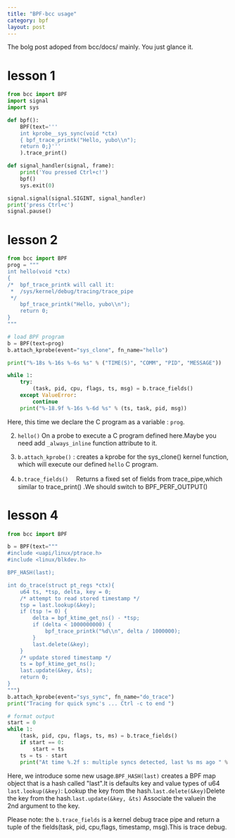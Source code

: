 ```yaml
---
title: "BPF-bcc usage"
category: bpf
layout: post
---
```


The bolg post adoped from bcc/docs/ mainly. You just glance it.

# lesson 1
```python
from bcc import BPF
import signal
import sys

def bpf():
    BPF(text='''
    int kprobe__sys_sync(void *ctx)
    { bpf_trace_printk("Hello, yubo\\n");
    return 0;}'''
    ).trace_print()

def signal_handler(signal, frame):
    print('You pressed Ctrl+c!')
    bpf()
    sys.exit(0)

signal.signal(signal.SIGINT, signal_handler)
print('press Ctrl+c')
signal.pause()
```

# lesson 2

```python
from bcc import BPF
prog = """
int hello(void *ctx)
{
/*  bpf_trace_printk will call it:
 *  /sys/kernel/debug/tracing/trace_pipe
 */
    bpf_trace_printk("Hello, yubo\\n");
    return 0;
}
"""

# load BPF program
b = BPF(text=prog)
b.attach_kprobe(event="sys_clone", fn_name="hello")

print("%-18s %-16s %-6s %s" % ("TIME(S)", "COMM", "PID", "MESSAGE"))

while 1:
    try:
        (task, pid, cpu, flags, ts, msg) = b.trace_fields()
    except ValueError:
        continue
    print("%-18.9f %-16s %-6d %s" % (ts, task, pid, msg))
```

Here, this time we declare the C program as a variable : ```prog```.

2. ```hello()``` On a probe to execute a C program defined here.Maybe you need add ```_always_inline``` function attribute to it.

3. `b.attach_kprobe()` : creates a kprobe for the sys_clone() kernel function, which will execute our defined `hello` C program.

4. ``b.trace_fields()`` 　Returns a fixed set of fields from trace_pipe,which similar to trace_print() .We should switch to BPF_PERF_OUTPUT()

# lesson 4

```python
from bcc import BPF

b = BPF(text="""
#include <uapi/linux/ptrace.h>
#include <linux/blkdev.h>

BPF_HASH(last);

int do_trace(struct pt_regs *ctx){
    u64 ts, *tsp, delta, key = 0;
    /* attempt to read stored timestamp */
    tsp = last.lookup(&key);
    if (tsp != 0) {
        delta = bpf_ktime_get_ns() - *tsp;
        if (delta < 1000000000) {
            bpf_trace_printk("%d\\n", delta / 1000000);
        }
        last.delete(&key);
    }
    /* update stored timestamp */
    ts = bpf_ktime_get_ns();
    last.update(&key, &ts);
    return 0;
}
""")
b.attach_kprobe(event="sys_sync", fn_name="do_trace")
print("Tracing for quick sync's ... Ctrl -c to end ")

# format output
start = 0
while 1:
    (task, pid, cpu, flags, ts, ms) = b.trace_fields()
    if start == 0:
        start = ts
    ts = ts - start
    print("At time %.2f s: multiple syncs detected, last %s ms ago " % (ts,ms))
```
Here, we introduce some new usage.```BPF_HASH(last)``` creates a BPF map object that is a hash called "last".It is defaults key and value types of u64
```last.lookup(&key)```: Lookup the key from the hash.```last.delete(&key)```Delete the key from the hash.``last.update(&key, &ts)`` Associate the valuein the 2nd argument to the key.

Please note: the ```b.trace_fields``` is a kernel debug trace pipe and return a tuple of the fields(task, pid, cpu,flags, timestamp, msg).This is trace debug.
